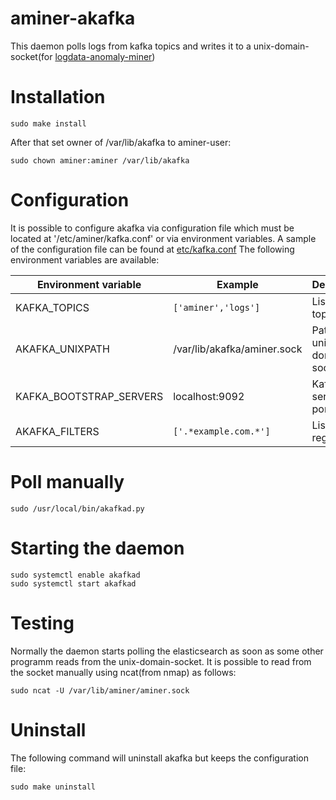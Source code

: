 # aminer-akafka

This daemon polls logs from kafka topics and writes it to a unix-domain-socket(for [logdata-anomaly-miner](https://github.com/ait-aecid/logdata-anomaly-miner.git))

# Installation

```
sudo make install
```

After that set owner of /var/lib/akafka to aminer-user:

```
sudo chown aminer:aminer /var/lib/akafka
```

# Configuration

It is possible to configure akafka via configuration file which must be located at '/etc/aminer/kafka.conf' or via environment variables. 
A sample of the configuration file can be found at [etc/kafka.conf](/etc/kafka.conf)
The following environment variables are available:

| Environment variable | Example | Description |
| -------------------- | ------- | ----------- |
| KAFKA_TOPICS         | `['aminer','logs']` | List of topics |
| AKAFKA_UNIXPATH      | /var/lib/akafka/aminer.sock | Path to the unix domain socket |
| KAFKA_BOOTSTRAP_SERVERS | localhost:9092 | Kafka server and port |
| AKAFKA_FILTERS       | `['.*example.com.*']` | List of regex filters |

# Poll manually

```
sudo /usr/local/bin/akafkad.py
```

# Starting the daemon

```
sudo systemctl enable akafkad
sudo systemctl start akafkad
```

# Testing

Normally the daemon starts polling the elasticsearch as soon as some other programm reads from the unix-domain-socket.
It is possible to read from the socket manually using ncat(from nmap) as follows:

```
sudo ncat -U /var/lib/aminer/aminer.sock
```

# Uninstall

The following command will uninstall akafka but keeps the configuration file:
```
sudo make uninstall
```
